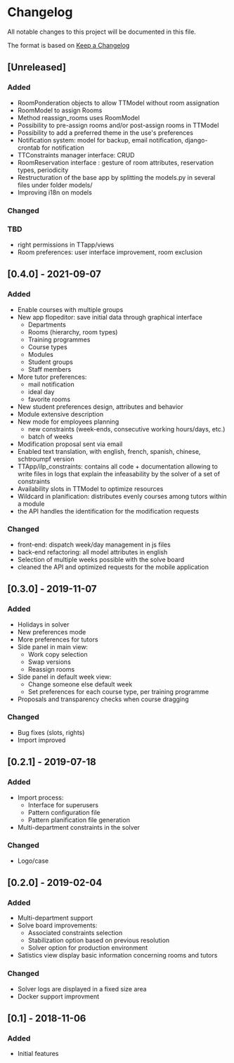# Changelog
All notable changes to this project will be documented in this file.

The format is based on [Keep a Changelog](https://keepachangelog.com/en/1.0.0/)

## [Unreleased]
### Added
- RoomPonderation objects to allow TTModel without room assignation
- RoomModel to assign Rooms
- Method reassign_rooms uses RoomModel
- Possibility to pre-assign rooms and/or post-assign rooms in TTModel
- Possibility to add a preferred theme in the use's preferences
- Notification system: model for backup, email notification, django-crontab for notification
- TTConstraints manager interface: CRUD
- RoomReservation interface : gesture of room attributes, reservation types, periodicity
- Restructuration of the base app by splitting the models.py in several files under folder models/
- Improving i18n on models

### Changed

### TBD
- right permissions in TTapp/views
- Room preferences: user interface improvement, room exclusion

## [0.4.0] - 2021-09-07
### Added
- Enable courses with multiple groups
- New app flopeditor: save initial data through graphical interface
  - Departments
  - Rooms (hierarchy, room types)
  - Training programmes
  - Course types
  - Modules
  - Student groups
  - Staff members
- More tutor preferences:
  - mail notification
  - ideal day
  - favorite rooms
- New student preferences design, attributes and behavior
- Module extensive description
- New mode for employees planning
  - new constraints (week-ends, consecutive working hours/days, etc.)
  - batch of weeks
- Modification proposal sent via email
- Enabled text translation, with english, french, spanish, chinese,
  schtroumpf version
- TTApp/ilp_constraints: contains all code + documentation allowing
  to write files in logs that explain the infeasability by the solver
  of a set of constraints
- Availability slots in TTModel to optimize resources
- Wildcard in planification: distributes evenly courses among tutors within a
  module
- the API handles the identification for the modification requests

### Changed
- front-end: dispatch week/day management in js files
- back-end refactoring: all model attributes in english
- Selection of multiple weeks possible with the solve board
- cleaned the API and optimized requests for the mobile application



## [0.3.0] - 2019-11-07
### Added
- Holidays in solver
- New preferences mode
- More preferences for tutors
- Side panel in main view:
  - Work copy selection
  - Swap versions
  - Reassign rooms
- Side panel in default week view:
  - Change someone else default week
  - Set preferences for each course type, per training programme
- Proposals and transparency checks when course dragging

### Changed
- Bug fixes (slots, rights)
- Import improved


## [0.2.1] - 2019-07-18
### Added
- Import process:
  - Interface for superusers
  - Pattern configuration file
  - Pattern planification file generation
- Multi-department constraints in the solver

### Changed
- Logo/case


## [0.2.0] - 2019-02-04
### Added
- Multi-department support
- Solve board improvements:
  - Associated constraints selection
  - Stabilization option based on previous resolution
  - Solver option for production environment
- Satistics view display basic information concerning rooms and tutors

### Changed
- Solver logs are displayed in a fixed size area
- Docker support improvment


## [0.1] - 2018-11-06
### Added
- Initial features

